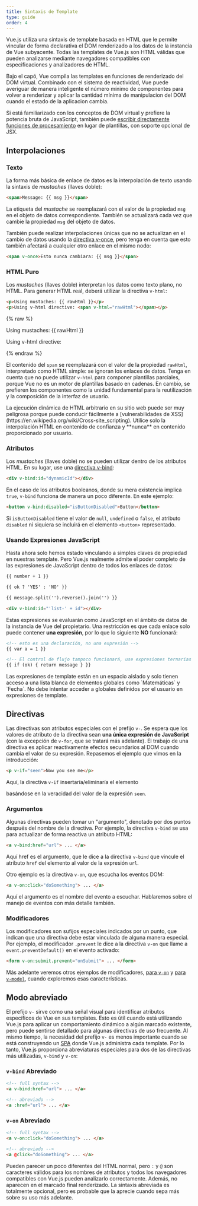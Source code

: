 ```yaml
---
title: Sintaxis de Template
type: guide
order: 4
---
```


Vue.js utiliza una sintaxis de template basada en HTML que le permite vincular de forma declarativa el DOM renderizado a los datos de la instancia de Vue subyacente. Todas las templates de Vue.js son HTML válidas que pueden analizarse mediante navegadores compatibles con especificaciones y analizadores de HTML.

Bajo el capó, Vue compila las templates en funciones de renderizado del DOM virtual. Combinado con el sistema de reactividad, Vue puede averiguar de manera inteligente el número mínimo de componentes para volver a renderizar y aplicar la cantidad mínima de manipulacion del DOM cuando el estado de la aplicacion cambia.

Si está familiarizado con los conceptos de DOM virtual y prefiere la potencia bruta de JavaScript, también puede [escribir directamente funciones de procesamiento](render-function.html) en lugar de plantillas, con soporte opcional de JSX.

## Interpolaciones

### Texto

La forma más básica de enlace de datos es la interpolación de texto usando la sintaxis de _mustaches_ (llaves doble):

``` html
<span>Message: {{ msg }}</span>
```

La etiqueta del _mustache_ se reemplazará con el valor de la propiedad `msg` en el objeto de datos correspondiente. También se actualizará cada vez que cambie la propiedad `msg` del objeto de datos.

También puede realizar interpolaciones únicas que no se actualizan en el cambio de datos usando la [directiva v-once](../api/#v-once), pero tenga en cuenta que esto también afectará a cualquier otro enlace en el mismo nodo:

``` html
<span v-once>Esto nunca cambiara: {{ msg }}</span>
```

### HTML Puro

Los _mustaches_ (llaves doble) interpretan los datos como texto plano, no HTML. Para generar HTML real, deberá utilizar la directiva `v-html`:

``` html
<p>Using mustaches: {{ rawHtml }}</p>
<p>Using v-html directive: <span v-html="rawHtml"></span></p>
```

{% raw %}
<div id="example1" class="demo">
  <p>Using mustaches: {{ rawHtml }}</p>
  <p>Using v-html directive: <span v-html="rawHtml"></span></p>
</div>
<script>
new Vue({
  el: '#example1',
  data: function () {
  	return {
  	  rawHtml: '<span style="color: red">This should be red.</span>'
  	}
  }
})
</script>
{% endraw %}

El contenido del `span` se reemplazará con el valor de la propiedad `rawHtml`, interpretado como HTML simple: se ignoran los enlaces de datos. Tenga en cuenta que no puede utilizar `v-html` para componer plantillas parciales, porque Vue no es un motor de plantillas basado en cadenas. En cambio, se prefieren los componentes como la unidad fundamental para la reutilización y la composición de la interfaz de usuario.

<p class="tip">La ejecución dinámica de HTML arbitrario en su sitio web puede ser muy peligrosa porque puede conducir fácilmente a [vulnerabilidades de XSS](https://en.wikipedia.org/wiki/Cross-site_scripting). Utilice solo la interpolación HTML en contenido de confianza y **nunca** en contenido proporcionado por usuario.</p>

### Atributos

Los _mustaches_ (llaves doble) no se pueden utilizar dentro de los atributos HTML. En su lugar, use una [directiva v-bind](../api/#v-bind):

``` html
<div v-bind:id="dynamicId"></div>
```

En el caso de los atributos booleanos, donde su mera existencia implica `true`, `v-bind` funciona de manera un poco diferente. En este ejemplo:

``` html
<button v-bind:disabled="isButtonDisabled">Button</button>
```

Si `isButtonDisabled` tiene el valor de `null`, `undefined` o `false`, el atributo `disabled` ni siquiera se incluirá en el elemento `<button>` representado.

### Usando Expresiones JavaScript 

Hasta ahora solo hemos estado vinculando a simples claves de propiedad en nuestras template. Pero Vue.js realmente admite el poder completo de las expresiones de JavaScript dentro de todos los enlaces de datos:

``` html
{{ number + 1 }}

{{ ok ? 'YES' : 'NO' }}

{{ message.split('').reverse().join('') }}

<div v-bind:id="'list-' + id"></div>
```

Estas expresiones se evaluarán como JavaScript en el ámbito de datos de la instancia de Vue del propietario. Una restricción es que cada enlace solo puede contener **una expresión**, por lo que lo siguiente **NO** funcionará:

``` html
<!-- esto es una declaración, no una expresión -->
{{ var a = 1 }}

<!-- El control de flujo tampoco funcionará, use expresiones ternarias -->
{{ if (ok) { return message } }}
```

<p class="tip">Las expresiones de template están en un espacio aislado y solo tienen acceso a una lista blanca de elementos globales como `Matemáticas` y `Fecha`. No debe intentar acceder a globales definidos por el usuario en expresiones de template.</p>

## Directivas

Las directivas son atributos especiales con el prefijo `v-`. Se espera que los valores de atributo de la directiva sean **una única expresión de JavaScript** (con la excepción de `v-for`, que se tratará más adelante). El trabajo de una directiva es aplicar reactivamente efectos secundarios al DOM cuando cambia el valor de su expresión. Repasemos el ejemplo que vimos en la introducción:

``` html
<p v-if="seen">Now you see me</p>
```
Aquí, la directiva `v-if` insertaría/eliminaría el elemento <p> basándose en la veracidad del valor de la expresión `seen`.

### Argumentos

Algunas directivas pueden tomar un "argumento", denotado por dos puntos después del nombre de la directiva. Por ejemplo, la directiva `v-bind` se usa para actualizar de forma reactiva un atributo HTML:

``` html
<a v-bind:href="url"> ... </a>
```

Aquí href es el argumento, que le dice a la directiva `v-bind` que vincule el atributo `href` del elemento al valor de la expresión `url`.

Otro ejemplo es la directiva `v-on`, que escucha los eventos DOM:

``` html
<a v-on:click="doSomething"> ... </a>
```

Aquí el argumento es el nombre del evento a escuchar. Hablaremos sobre el manejo de eventos con más detalle también.

### Modificadores

Los modificadores son sufijos especiales indicados por un punto, que indican que una directiva debe estar vinculada de alguna manera especial. Por ejemplo, el modificador `.prevent` le dice a la directiva `v-on` que llame a `event.preventDefault()` en el evento activado:

``` html
<form v-on:submit.prevent="onSubmit"> ... </form>
```

Más adelante veremos otros ejemplos de modificadores, [para `v-on`](events.html#Modificadores-de-eventos) y [para `v-model`](forms.html#Modificadores), cuando exploremos esas características.

## Modo abreviado

El prefijo `v-` sirve como una señal visual para identificar atributos específicos de Vue en sus templates. Esto es útil cuando está utilizando Vue.js para aplicar un comportamiento dinámico a algún marcado existente, pero puede sentirse detallado para algunas directivas de uso frecuente. Al mismo tiempo, la necesidad del prefijo `v-` es menos importante cuando se está construyendo un [SPA](https://en.wikipedia.org/wiki/Single-page_application) donde Vue.js administra cada template. Por lo tanto, Vue.js proporciona abreviaturas especiales para dos de las directivas más utilizadas, `v-bind` y `v-on`:

### `v-bind` Abreviado

``` html
<!-- full syntax -->
<a v-bind:href="url"> ... </a>

<!-- abreviado -->
<a :href="url"> ... </a>
```

### `v-on` Abreviado

``` html
<!-- full syntax -->
<a v-on:click="doSomething"> ... </a>

<!-- abreviado -->
<a @click="doSomething"> ... </a>
```

Pueden parecer un poco diferentes del HTML normal, pero `:` y `@` son caracteres válidos para los nombres de atributos y todos los navegadores compatibles con Vue.js pueden analizarlo correctamente. Además, no aparecen en el marcado final renderizado. La sintaxis abreviada es totalmente opcional, pero es probable que la aprecie cuando sepa más sobre su uso más adelante.
